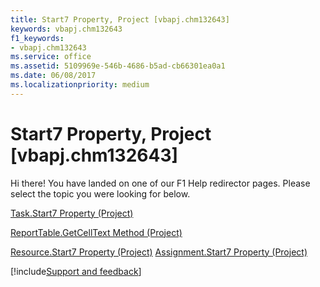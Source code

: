 ```yaml
---
title: Start7 Property, Project [vbapj.chm132643]
keywords: vbapj.chm132643
f1_keywords:
- vbapj.chm132643
ms.service: office
ms.assetid: 5109969e-546b-4686-b5ad-cb66301ea0a1
ms.date: 06/08/2017
ms.localizationpriority: medium
---
```



# Start7 Property, Project [vbapj.chm132643]

Hi there! You have landed on one of our F1 Help redirector pages. Please select the topic you were looking for below.

[Task.Start7 Property (Project)](https://msdn.microsoft.com/library/334c8fd2-44a1-b0dd-4681-170dfcb03864%28Office.15%29.aspx)

[ReportTable.GetCellText Method (Project)](https://msdn.microsoft.com/library/dcdcbd8d-28e8-eb4e-e0cd-8caac511ade3%28Office.15%29.aspx)

[Resource.Start7 Property (Project)](https://msdn.microsoft.com/library/9cfcb2ba-9b9a-26b1-a066-c45d5d31e09b%28Office.15%29.aspx)
[Assignment.Start7 Property (Project)](https://msdn.microsoft.com/library/0860961d-93d9-a738-7ee7-d0f049b5eb02%28Office.15%29.aspx)

[!include[Support and feedback](~/includes/feedback-boilerplate.md)]